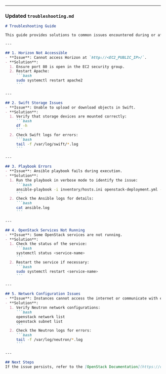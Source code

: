 
---

### **Updated `troubleshooting.md`**
```markdown
# Troubleshooting Guide

This guide provides solutions to common issues encountered during or after the OpenStack deployment.

---

## 1. Horizon Not Accessible
- **Issue**: Cannot access Horizon at `http://<EC2_PUBLIC_IP>/`.
- **Solution**:
  1. Ensure port 80 is open in the EC2 security group.
  2. Restart Apache:
     ```bash
     sudo systemctl restart apache2
     ```

---

## 2. Swift Storage Issues
- **Issue**: Unable to upload or download objects in Swift.
- **Solution**:
  1. Verify that storage devices are mounted correctly:
     ```bash
     df -h
     ```
  2. Check Swift logs for errors:
     ```bash
     tail -f /var/log/swift/*.log
     ```

---

## 3. Playbook Errors
- **Issue**: Ansible playbook fails during execution.
- **Solution**:
  1. Run the playbook in verbose mode to identify the issue:
     ```bash
     ansible-playbook -i inventory/hosts.ini openstack-deployment.yml -vvv
     ```
  2. Check the Ansible logs for details:
     ```bash
     cat ansible.log
     ```

---

## 4. OpenStack Services Not Running
- **Issue**: Some OpenStack services are not running.
- **Solution**:
  1. Check the status of the service:
     ```bash
     systemctl status <service-name>
     ```
  2. Restart the service if necessary:
     ```bash
     sudo systemctl restart <service-name>
     ```

---

## 5. Network Configuration Issues
- **Issue**: Instances cannot access the internet or communicate with each other.
- **Solution**:
  1. Verify Neutron network configurations:
     ```bash
     openstack network list
     openstack subnet list
     ```
  2. Check the Neutron logs for errors:
     ```bash
     tail -f /var/log/neutron/*.log
     ```

---

## Next Steps
If the issue persists, refer to the [OpenStack Documentation](https://docs.openstack.org/) or open an issue in this repository.